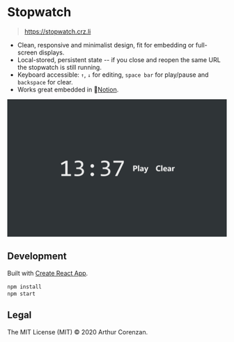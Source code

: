 # Stopwatch

> https://stopwatch.crz.li

- Clean, responsive and minimalist design, fit for embedding or full-screen displays.
- Local-stored, persistent state -- if you close and reopen the same URL the stopwatch is still running.
- Keyboard accessible: `↑`, `↓` for editing, `space bar` for play/pause and `backspace` for clear.
- Works great embedded in 📔[Notion](https://notion.so).

![A screenshot of the application embedded in Notion.](screenshot.png?123)

## Development

Built with [Create React App](https://github.com/facebook/create-react-app).

```
npm install
npm start
```

## Legal

The MIT License (MIT) © 2020 Arthur Corenzan.
